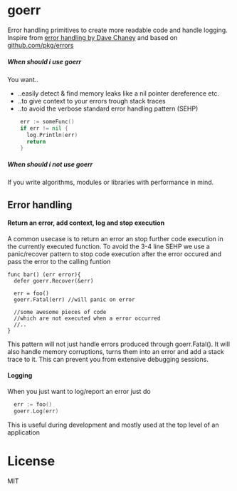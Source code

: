 # goerr
Error handling primitives to create more readable code and handle logging.
Inspire from [error handling by Dave Chaney](https://dave.cheney.net/2016/04/27/dont-just-check-errors-handle-them-gracefully) and based on [github.com/pkg/errors ](https://github.com/pkg/errors)

##### When should i use goerr
You want..
  * ..easily detect & find memory leaks like a nil pointer dereference etc.
  * ..to give context to your errors trough stack traces
  * ..to avoid the verbose standard error handling pattern (SEHP)
```go
    err := someFunc()
    if err != nil {
      log.Println(err)
      return
    }
```

##### When should i **not** use goerr
If you write algorithms, modules or libraries with performance in mind.

## Error handling



#### Return an error, add context, log and stop execution
A common usecase is to return an error an stop further code execution in the currently executed function. To avoid the 3-4 line SEHP we use a panic/recover pattern to stop code execution after the error occured and pass the error to the calling funtion
```
func bar() (err error){
  defer goerr.Recover(&err)

  err = foo()
  goerr.Fatal(err) //will panic on error

  //some awesome pieces of code
  //which are not executed when a error occurred
  //..
}
```
This pattern will not just handle errors produced through goerr.Fatal(). It will also handle memory corruptions, turns them into an error and add a stack trace to it. This can prevent you from extensive debugging sessions.

#### Logging
When you just want to log/report an error just do
```go
  err := foo()
  goerr.Log(err)
```
This is useful during development and mostly used at the top level of an application

# License
MIT
